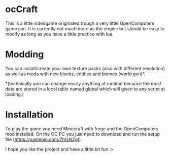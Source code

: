 # ocCraft
This is a little videogame originated trough a very little OpenComputers game jam.
It is currently not much more as the engine but should be easy to modify as long as you have a little practice with lua.

# Modding
You can install/create your own texture packs (also with different resolution) as well as mods with new blocks, entities and biomes (world gen)*.

*(technically you can change nearly anything at runtime because the most data are stored in a local table named global which will given to any script at loading.)

# Installation
To play the game you need Minecraft with forge and the OpenComputers mod installed.
On the OC PC you just need to download and run the setup file (https://pastebin.com/7h1xNZgt).


I hope you like the project and have a little bit fun :>
